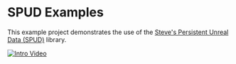 # SPUD Examples

This example project demonstrates the use of the 
[Steve's Persistent Unreal Data (SPUD)](https://github.com/sinbad/SPUD)
library.

[![Intro Video](http://img.youtube.com/vi/AzDoMGeJgi4/0.jpg)](http://www.youtube.com/watch?v=AzDoMGeJgi4 "Intro to SPUD")

